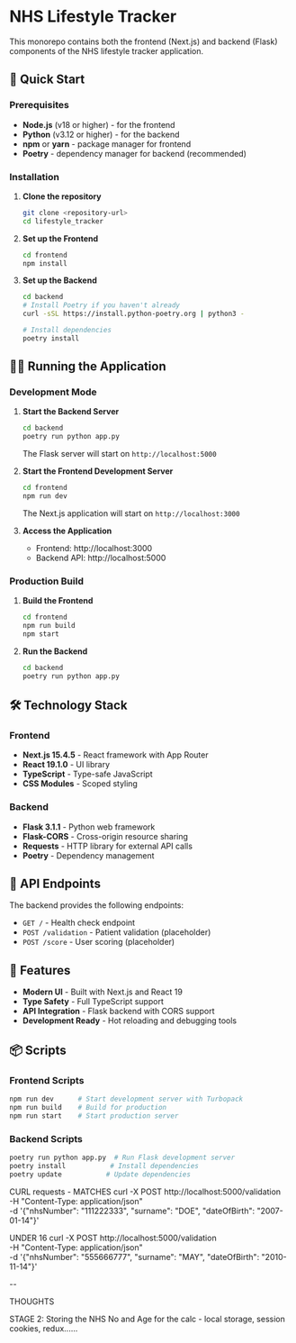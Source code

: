 # NHS Lifestyle Tracker

This monorepo contains both the frontend (Next.js) and backend (Flask) components of the NHS lifestyle tracker application.

## 🚀 Quick Start

### Prerequisites

- **Node.js** (v18 or higher) - for the frontend
- **Python** (v3.12 or higher) - for the backend
- **npm** or **yarn** - package manager for frontend
- **Poetry** - dependency manager for backend (recommended)

### Installation

1. **Clone the repository**
   ```bash
   git clone <repository-url>
   cd lifestyle_tracker
   ```

2. **Set up the Frontend**
   ```bash
   cd frontend
   npm install
   ```

3. **Set up the Backend**
   ```bash
   cd backend
   # Install Poetry if you haven't already
   curl -sSL https://install.python-poetry.org | python3 -
   
   # Install dependencies
   poetry install
   ```

## 🏃‍♂️ Running the Application

### Development Mode

1. **Start the Backend Server**
   ```bash
   cd backend
   poetry run python app.py
   ```
   The Flask server will start on `http://localhost:5000`

2. **Start the Frontend Development Server**
   ```bash
   cd frontend
   npm run dev
   ```
   The Next.js application will start on `http://localhost:3000`

3. **Access the Application**
   - Frontend: http://localhost:3000
   - Backend API: http://localhost:5000

### Production Build

1. **Build the Frontend**
   ```bash
   cd frontend
   npm run build
   npm start
   ```

2. **Run the Backend**
   ```bash
   cd backend
   poetry run python app.py
   ```

## 🛠️ Technology Stack

### Frontend
- **Next.js 15.4.5** - React framework with App Router
- **React 19.1.0** - UI library
- **TypeScript** - Type-safe JavaScript
- **CSS Modules** - Scoped styling

### Backend
- **Flask 3.1.1** - Python web framework
- **Flask-CORS** - Cross-origin resource sharing
- **Requests** - HTTP library for external API calls
- **Poetry** - Dependency management

## 📡 API Endpoints

The backend provides the following endpoints:

- `GET /` - Health check endpoint
- `POST /validation` - Patient validation (placeholder)
- `POST /score` - User scoring (placeholder)

## 🎯 Features

- **Modern UI** - Built with Next.js and React 19
- **Type Safety** - Full TypeScript support
- **API Integration** - Flask backend with CORS support
- **Development Ready** - Hot reloading and debugging tools


## 📦 Scripts

### Frontend Scripts
```bash
npm run dev      # Start development server with Turbopack
npm run build    # Build for production
npm run start    # Start production server
```

### Backend Scripts
```bash
poetry run python app.py  # Run Flask development server
poetry install           # Install dependencies
poetry update           # Update dependencies
```


CURL requests - MATCHES
curl -X POST http://localhost:5000/validation \
  -H "Content-Type: application/json" \
  -d '{"nhsNumber": "111222333", "surname": "DOE", "dateOfBirth": "2007-01-14"}'

UNDER 16
  curl -X POST http://localhost:5000/validation \
  -H "Content-Type: application/json" \
  -d '{"nhsNumber": "555666777", "surname": "MAY", "dateOfBirth": "2010-11-14"}'

  -- 

  THOUGHTS

  STAGE 2: Storing the NHS No and Age for the calc - local storage, session cookies, redux...... 
